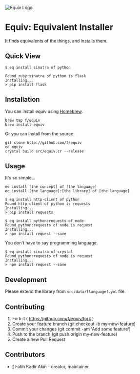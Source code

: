 ![Equiv Logo](https://raw.githubusercontent.com/f/equiv/master/asset/equiv.png)

# Equiv: Equivalent Installer

It finds equivalents of the things, and installs them.

## Quick View

```
$ eq install sinatra of python

Found ruby:sinatra of python is flask
Installing...
> pip install flask
```

## Installation

You can install equiv using [Homebrew](http://brew.sh).


```
brew tap f/equiv
brew install equiv
```

Or you can install from the source:

```
git clone http://github.com/f/equiv
cd equiv
crystal build src/equiv.cr --release
```

## Usage

It's so simple...

```
eq install [the concept] of [the language]
eq install [the language]:[the library] of [the language]
```

```
$ eq install http-client of python
Found http-client of python is requests
Installing...
> pip install requests
```

```
$ eq install python:requests of node
Found python:requests of node is request
Installing...
> npm install request --save
```

You don't have to say programming language.

```
$ eq install sinatra of crystal
Found python:requests of node is request
Installing...
> npm install request --save
```

## Development

Please extend the library from `src/data/[language].yml` file.

## Contributing

1. Fork it ( https://github.com/f/equiv/fork )
2. Create your feature branch (git checkout -b my-new-feature)
3. Commit your changes (git commit -am 'Add some feature')
4. Push to the branch (git push origin my-new-feature)
5. Create a new Pull Request

## Contributors

- [f](https://github.com/f) Fatih Kadir Akın - creator, maintainer
